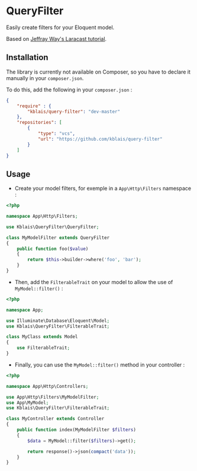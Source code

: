 # QueryFilter

Easily create filters for your Eloquent model.

Based on [Jeffray Way's Laracast tutorial](https://github.com/laracasts/Dedicated-Query-String-Filtering/).

## Installation

The library is currently not available on Composer, so you have to declare it manually in your `composer.json`.

To do this, add the following in your `composer.json` :

```json
{
    "require" : {
        "kblais/query-filter": "dev-master"
    },
    "repositories": [
        {
            "type": "vcs",
            "url": "https://github.com/kblais/query-filter"
        }
    ]
}
```

## Usage

- Create your model filters, for exemple in a `App\Http\Filters` namespace :

```php
<?php

namespace App\Http\Filters;

use Kblais\QueryFilter\QueryFilter;

class MyModelFilter extends QueryFilter
{
    public function foo($value)
    {
        return $this->builder->where('foo', 'bar');
    }
}
```

- Then, add the `FilterableTrait` on your model to allow the use of `MyModel::filter()` :

```php
<?php

namespace App;

use Illuminate\Database\Eloquent\Model;
use Kblais\QueryFilter\FilterableTrait;

class MyClass extends Model
{
    use FilterableTrait;
}
```

- Finally, you can use the `MyModel::filter()` method in your controller :

```php
<?php

namespace App\Http\Controllers;

use App\Http\Filters\MyModelFilter;
use App\MyModel;
use Kblais\QueryFilter\FilterableTrait;

class MyController extends Controller
{
    public function index(MyModelFilter $filters)
    {
        $data = MyModel::filter($filters)->get();

        return response()->json(compact('data'));
    }
}
```
